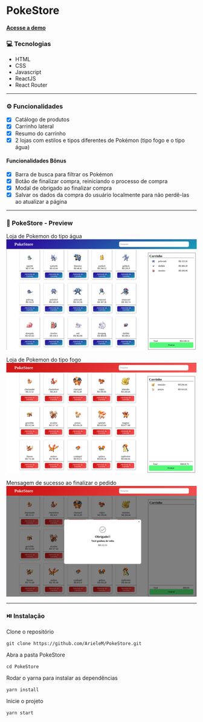 # PokeStore
#### [Acesse a demo](https://pokestore-fire-water.netlify.app/)

### :computer: Tecnologias
* HTML
* CSS
* Javascript
* ReactJS
* React Router
***
### :gear: Funcionalidades

- [x] Catálogo de produtos
- [x] Carrinho lateral
- [x] Resumo do carrinho
- [x] 2 lojas com estilos e tipos diferentes de Pokémon (tipo fogo e o tipo água)
#### Funcionalidades Bônus
- [x] Barra de busca para filtrar os Pokémon
- [x] Botão de finalizar compra, reiniciando o processo de compra
- [x] Modal de obrigado ao finalizar compra
- [x] Salvar os dados da compra do usuário localmente para não perdê-las ao atualizar a página
***
### :star2: PokeStore - Preview 

Loja de Pokemon do tipo água
![Loja water](https://github.com/ArieleM/PokeStore/blob/master/pokestoreWater.png)

Loja de Pokemon do tipo fogo
![Loja fire](https://github.com/ArieleM/PokeStore/blob/master/pokestoreFire.png)

Mensagem de sucesso ao finalizar o pedido
![Pedido finalizado](https://github.com/ArieleM/PokeStore/blob/master/finalizado.png)
***
###  :play_or_pause_button: Instalação
Clone o repositório
```
git clone https://github.com/ArieleM/PokeStore.git
```
Abra a pasta PokeStore
```
cd PokeStore
```
Rodar o yarna para instalar as dependências
```
yarn install
```
Inicie o projeto 
```
yarn start
```
